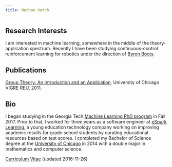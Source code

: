 ```yaml
---
title: Nathan Hatch
---
```

## Research Interests

I am interested in machine learning, somewhere in the middle of the theory-application spectrum. Recently I have been studying continuous-control reinforcement learning for robotics under the direction of [Byron Boots](https://www.cc.gatech.edu/~bboots3/).

## Publications

[Group Theory: An Introduction and an Application](http://www.math.uchicago.edu/~may/VIGRE/VIGRE2011/REUPapers/Hatch.pdf). University of Chicago VIGRE REU, 2011.

## Bio

I began studying in the Georgia Tech [Machine Learning PhD program](http://ml.gatech.edu/phd) in Fall 2017. Prior to that, I worked for three years as a software engineer at [eSpark Learning](http://www.esparklearning.com), a young education technology company working on improving academic results for grade school students by curating educational resources based on test scores. I completed my Bachelor of Science degree at the [University of Chicago](http://www.uchicago.edu) in 2014 with a double major in mathematics and computer science. 

[Curriculum Vitae](cv-2016-11-26.pdf) (updated 2016-11-26)

